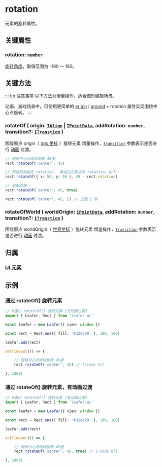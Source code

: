 # rotation

元素的旋转属性。

## 关键属性

### rotation: `number`

[旋转角度](../interface/math/Math.md#rotation)，取值范围为 -180 ～ 180。

## 关键方法

::: tip 注意事项
以下方法为增量操作，适合图形编辑场景。

动画、游戏场景中，可使用更简单的 [origin](./origin.md) / [around](./around.md) + rotation 属性实现围绕中心点旋转。
:::

### rotateOf ( origin: [`IAlign`](/reference/interface/math/Math.md#ialign) | [`IPointData`](../interface/math/Math#ipointdata), addRotation: `number`, transition?: [`ITranstion`](/reference/UI/transition.md#transition-itranstion) )

围绕原点 origin（ [box 坐标](/guide/basic/coordinate.md#box) ）旋转元素 <badge>增量操作</badge>，[`transition`](/reference/UI/transition.md#transition-itranstion) 参数表示是否进行 [动画](/guide/plugin/animate.md) 过渡。

```ts
// 围绕中心点继续旋转 45度
rect.rotateOf('center', 45)

// 想旋转到指定 rotation， 需减去元素当前 rotation，如下：
rect.rotateOf({ x: 50, y: 50 }, 45 - rect.rotation)

// 动画过渡
rect.rotateOf('center', 45, true)

rect.rotateOf('center', 45, 2) // 过渡 2 秒
```

### rotateOfWorld ( worldOrigin: [`IPointData`](../interface/math/Math#ipointdata), addRotation: `number`, transition?: [`ITranstion`](/reference/UI/transition.md#transition-itranstion) )

围绕原点 worldOrigin（ [世界坐标](/guide/basic/coordinate.md#world) ）旋转元素 <badge>增量操作</badge>，[`transition`](/reference/UI/transition.md#transition-itranstion) 参数表示是否进行 [动画](/guide/plugin/animate.md) 过渡。

## 归属

### [UI 元素](/reference/display/UI.md)

## 示例

### 通过 rotateOf() 旋转元素

```ts
// #通过 rotateOf() 旋转元素 [无动画过渡]
import { Leafer, Rect } from 'leafer-ui'

const leafer = new Leafer({ view: window })

const rect = Rect.one({ fill: '#32cd79' }, 100, 100)

leafer.add(rect)

setTimeout(() => {

    // 围绕中心点继续旋转 45度
    rect.rotateOf('center', 45) // [!code hl]

}, 1000)
```

### 通过 rotateOf() 旋转元素，有动画过渡

```ts
// #通过 rotateOf() 旋转元素 [有动画过渡]
import { Leafer, Rect } from 'leafer-ui'

const leafer = new Leafer({ view: window })

const rect = Rect.one({ fill: '#32cd79' }, 100, 100)

leafer.add(rect)

setTimeout(() => {

    // 围绕中心点继续旋转 45度
    rect.rotateOf('center', 45, true) // [!code hl]

}, 1000)
```
